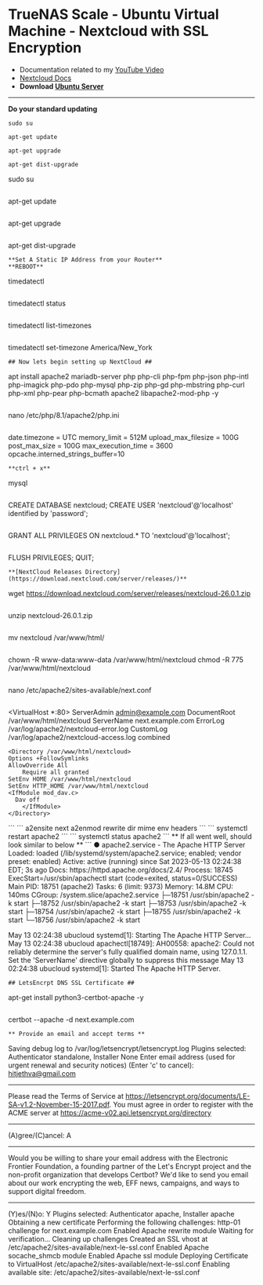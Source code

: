 # TrueNAS Scale - Ubuntu Virtual Machine - Nextcloud with SSL Encryption
- Documentation related to my [YouTube Video](https://www.youtube.com/watch?v=3LxhyhNm9e0)
- [Nextcloud Docs](https://docs.nextcloud.com/server/latest/admin_manual/installation/source_installation.html)
- **Download [Ubuntu Server](https://ubuntu.com/download/server)**
___
**Do your standard updating**
```
sudo su
```
```
apt-get update
```
```
apt-get upgrade
```
```
apt-get dist-upgrade
```
sudo su
```
```
apt-get update
```
```
apt-get upgrade
```
```
apt-get dist-upgrade
```
**Set A Static IP Address from your Router**
**REBOOT**
```
timedatectl
```
```
timedatectl status
```
```
timedatectl list-timezones
```
```
timedatectl set-timezone America/New_York
```
## Now lets begin setting up NextCloud ##
```
apt install apache2 mariadb-server php php-cli php-fpm php-json php-intl php-imagick php-pdo php-mysql php-zip php-gd php-mbstring php-curl php-xml php-pear php-bcmath apache2 libapache2-mod-php -y
```
```
nano /etc/php/8.1/apache2/php.ini
```
```
date.timezone = UTC
memory_limit = 512M
upload_max_filesize = 100G
post_max_size = 100G
max_execution_time = 3600
opcache.interned_strings_buffer=10
```
**ctrl + x**
```
mysql
```
```
CREATE DATABASE nextcloud;
CREATE USER 'nextcloud'@'localhost' identified by 'password';
```
```
GRANT ALL PRIVILEGES ON nextcloud.* TO 'nextcloud'@'localhost';
```
```
FLUSH PRIVILEGES;
QUIT;
```
**[NextCloud Releases Directory](https://download.nextcloud.com/server/releases/)**
```
wget https://download.nextcloud.com/server/releases/nextcloud-26.0.1.zip
```
```
unzip nextcloud-26.0.1.zip
```
```
mv nextcloud /var/www/html/
```
```
chown -R www-data:www-data /var/www/html/nextcloud
chmod -R 775 /var/www/html/nextcloud
```
```
nano /etc/apache2/sites-available/next.conf
```
```
<VirtualHost *:80>
     ServerAdmin admin@example.com
     DocumentRoot /var/www/html/nextcloud
     ServerName next.example.com
     ErrorLog /var/log/apache2/nextcloud-error.log
     CustomLog /var/log/apache2/nextcloud-access.log combined
 
    <Directory /var/www/html/nextcloud>
	Options +FollowSymlinks
	AllowOverride All
        Require all granted
 	SetEnv HOME /var/www/html/nextcloud
 	SetEnv HTTP_HOME /var/www/html/nextcloud
 	<IfModule mod_dav.c>
  	  Dav off
        </IfModule>
    </Directory>
</VirtualHost>
```
```
a2ensite next
a2enmod rewrite dir mime env headers
```
```
systemctl restart apache2
```
```
systemctl status apache2
```
** If all went well, should look similar to below **
```
● apache2.service - The Apache HTTP Server
     Loaded: loaded (/lib/systemd/system/apache2.service; enabled; vendor preset: enabled)
     Active: active (running) since Sat 2023-05-13 02:24:38 EDT; 3s ago
       Docs: https://httpd.apache.org/docs/2.4/
    Process: 18745 ExecStart=/usr/sbin/apachectl start (code=exited, status=0/SUCCESS)
   Main PID: 18751 (apache2)
      Tasks: 6 (limit: 9373)
     Memory: 14.8M
        CPU: 140ms
     CGroup: /system.slice/apache2.service
             ├─18751 /usr/sbin/apache2 -k start
             ├─18752 /usr/sbin/apache2 -k start
             ├─18753 /usr/sbin/apache2 -k start
             ├─18754 /usr/sbin/apache2 -k start
             ├─18755 /usr/sbin/apache2 -k start
             └─18756 /usr/sbin/apache2 -k start

May 13 02:24:38 ubucloud systemd[1]: Starting The Apache HTTP Server...
May 13 02:24:38 ubucloud apachectl[18749]: AH00558: apache2: Could not reliably determine the server's fully qualified domain name, using 127.0.1.1. Set the 'ServerName' directive globally to suppress this message
May 13 02:24:38 ubucloud systemd[1]: Started The Apache HTTP Server.

```
## LetsEncrpt DNS SSL Certificate ##
```
apt-get install python3-certbot-apache -y
```
```
certbot --apache -d next.example.com
```
** Provide an email and accept terms **
```
Saving debug log to /var/log/letsencrypt/letsencrypt.log
Plugins selected: Authenticator standalone, Installer None
Enter email address (used for urgent renewal and security notices) (Enter 'c' to
cancel): hitjethva@gmail.com

- - - - - - - - - - - - - - - - - - - - - - - - - - - - - - - - - - - - - - - -
Please read the Terms of Service at
https://letsencrypt.org/documents/LE-SA-v1.2-November-15-2017.pdf. You must
agree in order to register with the ACME server at
https://acme-v02.api.letsencrypt.org/directory
- - - - - - - - - - - - - - - - - - - - - - - - - - - - - - - - - - - - - - - -
(A)gree/(C)ancel: A

- - - - - - - - - - - - - - - - - - - - - - - - - - - - - - - - - - - - - - - -
Would you be willing to share your email address with the Electronic Frontier
Foundation, a founding partner of the Let's Encrypt project and the non-profit
organization that develops Certbot? We'd like to send you email about our work
encrypting the web, EFF news, campaigns, and ways to support digital freedom.
- - - - - - - - - - - - - - - - - - - - - - - - - - - - - - - - - - - - - - - -
(Y)es/(N)o: Y
Plugins selected: Authenticator apache, Installer apache
Obtaining a new certificate
Performing the following challenges:
http-01 challenge for next.example.com
Enabled Apache rewrite module
Waiting for verification...
Cleaning up challenges
Created an SSL vhost at /etc/apache2/sites-available/next-le-ssl.conf
Enabled Apache socache_shmcb module
Enabled Apache ssl module
Deploying Certificate to VirtualHost /etc/apache2/sites-available/next-le-ssl.conf
Enabling available site: /etc/apache2/sites-available/next-le-ssl.conf
```
```

```
```

```
```

```
```

```
```

```
```

```
